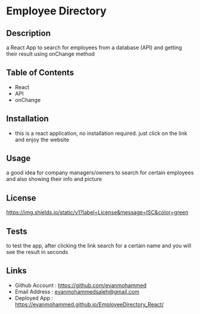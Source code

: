  # Employee Directory

## Description 
a React App to search for employees from a database (API) and getting their result using onChange method
## Table of Contents 
- React 
- API 
- onChange 
 

## Installation 
- this is a react application, no installation required. just click on the link and enjoy the website


## Usage 
a good idea for company managers/owners to search for certain employees and also showing their info and picture

## License
https://img.shields.io/static/v1?label=License&message=ISC&color=green

## Tests 
to test the app, after clicking the link search for a  certain name and you will see the result in seconds

## Links
- Github Account : https://github.com/evanmohammed
- Email Address : evanmohammedsaleh@gmail.com
- Deployed App : https://evanmohammed.github.io/EmployeeDirectory_React/
  
  
